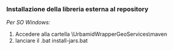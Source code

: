 ### Installazione della libreria esterna al repository

*Per SO Windows:*
1. Accedere alla cartella \UrbamidWrapperGeoServices\maven
1. lanciare il .bat install-jars.bat